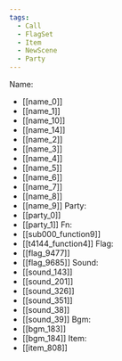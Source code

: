```yaml
---
tags:
  - Call
  - FlagSet
  - Item
  - NewScene
  - Party
---
```

Name:
- [[name_0]]
- [[name_1]]
- [[name_10]]
- [[name_14]]
- [[name_2]]
- [[name_3]]
- [[name_4]]
- [[name_5]]
- [[name_6]]
- [[name_7]]
- [[name_8]]
- [[name_9]]
Party:
- [[party_0]]
- [[party_1]]
Fn:
- [[sub000_function9]]
- [[t4144_function4]]
Flag:
- [[flag_9477]]
- [[flag_9685]]
Sound:
- [[sound_143]]
- [[sound_201]]
- [[sound_326]]
- [[sound_351]]
- [[sound_38]]
- [[sound_39]]
Bgm:
- [[bgm_183]]
- [[bgm_184]]
Item:
- [[item_808]]
